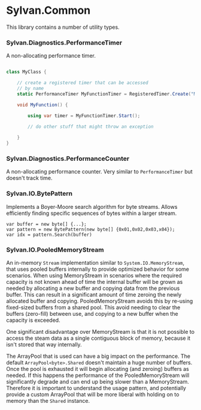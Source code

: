 # Sylvan.Common

This library contains a number of utility types.


### Sylvan.Diagnostics.PerformanceTimer

A non-allocating performance timer.

```C#

class MyClass {

	// create a registered timer that can be accessed
	// by name
	static PerformanceTimer MyFunctionTimer = RegisteredTimer.Create("MyClass.MyFunction");

	void MyFunction() {

		using var timer = MyFunctionTimer.Start();
	
		// do other stuff that might throw an exception

	}
}


```

### Sylvan.Diagnostics.PerformanceCounter

A non-allocating performance counter. Very similar to `PerformanceTimer` but doesn't track time.



### Sylvan.IO.BytePattern

Implements a Boyer-Moore search algorithm for byte streams. Allows efficiently finding specific sequences of bytes within a larger stream.

```
var buffer = new byte[] {...};
var pattern = new BytePattern(new byte[] {0x01,0x02,0x03,x04});
var idx = pattern.Search(buffer)
````

### Sylvan.IO.PooledMemoryStream

An in-memory `Stream` implementation similar to `System.IO.MemoryStream`, that uses pooled buffers internally to provide optimized behavior for some scenarios. When using MemoryStream in scenarios where the required capacity is not known ahead of time the internal buffer will be grown as needed by allocating a new buffer and copying data from the previous buffer. This can result in a significant amount of time zeroing the newly allocated buffer and copying. PooledMemoryStream avoids this by re-using fixed-sized buffers from a shared pool. This avoid needing to clear the buffers (zero-fill) between use, and copying to a new buffer when the capacity is exceeded.

One significant disadvantage over MemoryStream is that it is not possible to access the steam data as a single contiguous block of memory, because it isn't stored that way internally.

The ArrayPool<byte> that is used can have a big impact on the performance. The default `ArrayPool<byte>.Shared` doesn't maintain a huge number of buffers. Once the pool is exhausted it will begin allocating (and zeroing) buffers as needed. If this happens the performance of the PooledMemoryStream will significantly degrade and can end up being slower than a MemoryStream. Therefore it is important to understand the usage pattern, and potentially provide a custom ArrayPool<byte> that will be more liberal with holding on to memory than the `Shared` instance.

